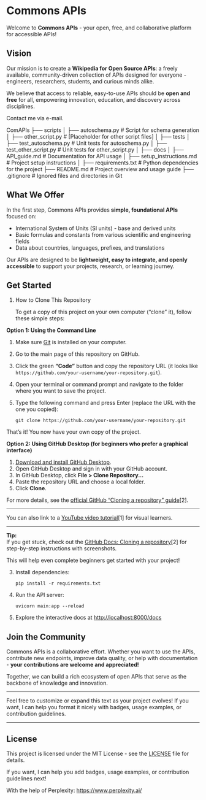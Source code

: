 # Commons APIs

Welcome to **Commons APIs** - your open, free, and collaborative platform for accessible APIs!

## Vision

Our mission is to create a **Wikipedia for Open Source APIs**: a freely available, community-driven collection of APIs designed for everyone - engineers, researchers, students, and curious minds alike.

We believe that access to reliable, easy-to-use APIs should be **open and free** for all, empowering innovation, education, and discovery across disciplines.

Contact me via e-mail.

ComAPIs
├── scripts
│   ├── autoschema.py           # Script for schema generation
│   ├── other_script.py         # [Placeholder for other script files]
│
├── tests
│   ├── test_autoschema.py      # Unit tests for autoschema.py
│   ├── test_other_script.py    # Unit tests for other_script.py
│
├── docs
│   ├── API_guide.md            # Documentation for API usage
│   ├── setup_instructions.md   # Project setup instructions
│
├── requirements.txt            # Python dependencies for the project
├── README.md                   # Project overview and usage guide
├── .gitignore                  # Ignored files and directories in Git


## What We Offer

In the first step, Commons APIs provides **simple, foundational APIs** focused on:

- International System of Units (SI units) - base and derived units  
- Basic formulas and constants from various scientific and engineering fields  
- Data about countries, languages, prefixes, and translations  

Our APIs are designed to be **lightweight, easy to integrate, and openly accessible** to support your projects, research, or learning journey.

## Get Started

1. How to Clone This Repository
   
   To get a copy of this project on your own computer (“clone” it), follow these simple steps:

**Option 1: Using the Command Line**

1. Make sure [Git](https://git-scm.com/) is installed on your computer.
2. Go to the main page of this repository on GitHub.
3. Click the green **“Code”** button and copy the repository URL (it looks like `https://github.com/your-username/your-repository.git`).
4. Open your terminal or command prompt and navigate to the folder where you want to save the project.
5. Type the following command and press Enter (replace the URL with the one you copied):

   ```
   git clone https://github.com/your-username/your-repository.git
   ```

That’s it! You now have your own copy of the project.

**Option 2: Using GitHub Desktop (for beginners who prefer a graphical interface)**

1. [Download and install GitHub Desktop](https://desktop.github.com/).
2. Open GitHub Desktop and sign in with your GitHub account.
3. In GitHub Desktop, click **File > Clone Repository...**
4. Paste the repository URL and choose a local folder.
5. Click **Clone**.

For more details, see the [official GitHub “Cloning a repository” guide](https://docs.github.com/en/repositories/creating-and-managing-repositories/cloning-a-repository)[2].

---

You can also link to a [YouTube video tutorial](https://www.youtube.com/watch?v=ZFFtMyOFPe8)[1] for visual learners.

---

**Tip:**  
If you get stuck, check out the [GitHub Docs: Cloning a repository](https://docs.github.com/en/repositories/creating-and-managing-repositories/cloning-a-repository)[2] for step-by-step instructions with screenshots.

This will help even complete beginners get started with your project!
 
3. Install dependencies:  
   ```
   pip install -r requirements.txt
   ```
4. Run the API server:  
   ```
   uvicorn main:app --reload
   ```
5. Explore the interactive docs at [http://localhost:8000/docs](http://localhost:8000/docs)
   
## Join the Community

Commons APIs is a collaborative effort. Whether you want to use the APIs, contribute new endpoints, improve data quality, or help with documentation - **your contributions are welcome and appreciated!**

Together, we can build a rich ecosystem of open APIs that serve as the backbone of knowledge and innovation.

---

Feel free to customize or expand this text as your project evolves! If you want, I can help you format it nicely with badges, usage examples, or contribution guidelines.

---
## License
This project is licensed under the MIT License - see the [LICENSE](LICENSE) file for details.

If you want, I can help you add badges, usage examples, or contribution guidelines next!

With the help of Perplexity: https://www.perplexity.ai/
